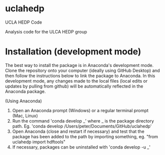 # uclahedp
UCLA HEDP Code

Analysis code for the ULCA HEDP group


# Installation (development mode)

The best way to install the package is in Anaconda's development mode. Clone the
repository onto your computer (ideally using GitHub Desktop) and then follow the 
instructions below to link the package to Anaconda. In this development mode, any changes
made to the local files (local edits or updates by pulling from github) will be
automatically reflected in the Anaconda package.

(Using Anaconda)
1. Open an Anaconda prompt (Windows) or a regular terminal prompt (Mac, Linux)
2. Run the command 'conda develop _' where _ is the package directory path. Eg.
'conda develop /Users/peter/Documents/GitHub/uclahedp'
3. Open Anaconda (close and restart if necessary) and test that the package has been
added to the path by importing something, eg. "from uclahedp import hdftools"
4. If necessary, packages can be uninstalled with 'conda develop -u _'